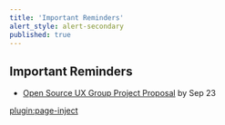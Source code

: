 ```yaml
---
title: 'Important Reminders'
alert_style: alert-secondary
published: true
---
```


## Important Reminders

* [Open Source UX Group Project Proposal](https://canvas.sfu.ca/courses/47119/discussion_topics/932394) by Sep 23

[plugin:page-inject](../../canvaslms-assignments/weekly-review-quizzes/week-03?template=partials/linkbutton)
